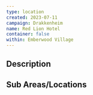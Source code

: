 ```yaml
---
type: location
created: 2023-07-11
campaign: Drakkenheim
name: Red Lion Hotel
container: false
within: Emberwood Village
---
```


## Description


## Sub Areas/Locations

<!-- QueryToSerialize: LIST FROM "TTRPG/Drakkenheim/Locations" WHERE within = "Red Lion Hotel" -->

